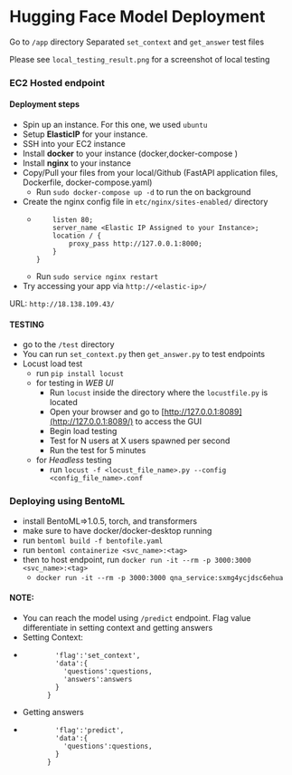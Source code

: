 # Hugging Face Model Deployment
Go to `/app` directory
Separated `set_context` and `get_answer` test files

Please see `local_testing_result.png` for a screenshot of local testing 

### EC2 Hosted endpoint
#### Deployment steps
  - Spin up an instance. For this one, we used `ubuntu`
  - Setup **ElasticIP** for your instance. 
  - SSH into your EC2 instance
  - Install **docker** to your instance (docker,docker-compose )
  - Install **nginx** to your instance
  - Copy/Pull your files from your local/Github (FastAPI application files, Dockerfile, docker-compose.yaml)
      - Run `sudo docker-compose up -d` to run the on background
  - Create the nginx config file in `etc/nginx/sites-enabled/` directory
      - ``` server {
            listen 80;
            server_name <Elastic IP Assigned to your Instance>;
            location / {
                proxy_pass http://127.0.0.1:8000;
            }
        }
      - Run `sudo service nginx restart`
  - Try accessing your app via `http://<elastic-ip>/`



URL: `http://18.138.109.43/`

#### TESTING
  - go to the `/test` directory
  - You can run `set_context.py` then `get_answer.py` to test endpoints
  - Locust load test
      - run `pip install locust`
      - for testing in *WEB UI*
        - Run `locust` inside the directory where the `locustfile.py` is located
        - Open your browser and go to [http://127.0.0.1:8089](http://127.0.0.1:8089/) to access the GUI
        - Begin load testing
        - Test for N users at X users spawned per second
        - Run the test for 5 minutes
     - for *Headless* testing
        - run `locust -f <locust_file_name>.py --config <config_file_name>.conf`



### Deploying using BentoML
  - install BentoML=>1.0.5, torch, and transformers
  - make sure to have docker/docker-desktop running
  - run `bentoml build -f bentofile.yaml`
  - run `bentoml containerize <svc_name>:<tag>`
  - then to host endpoint, run `docker run -it --rm -p 3000:3000 <svc_name>:<tag>`
      - `docker run -it --rm -p 3000:3000 qna_service:sxmg4ycjdsc6ehua`
   
#### NOTE:
  - You can reach the model using `/predict` endpoint. Flag value differentiate in setting context and getting answers
  - Setting Context: 
  - ``` json_data = {
            'flag':'set_context',
            'data':{
              'questions':questions,
              'answers':answers
            }
          }
  - Getting answers
  - ``` json_data = {
            'flag':'predict',
            'data':{
              'questions':questions,
            }
          }
